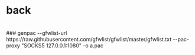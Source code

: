 # back
</br>
### genpac --gfwlist-url https://raw.githubusercontent.com/gfwlist/gfwlist/master/gfwlist.txt --pac-proxy "SOCKS5 127.0.0.1:1080" -o a.pac
